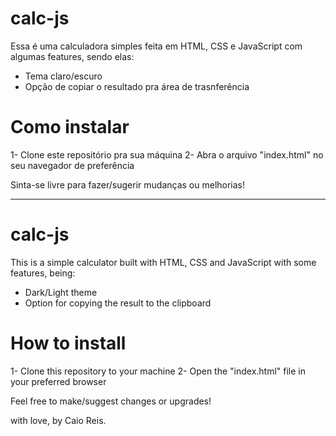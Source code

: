 # calc-js

Essa é uma calculadora simples feita em HTML, CSS e JavaScript com algumas features, sendo elas: 
- Tema claro/escuro
- Opção de copiar o resultado pra área de trasnferência

# Como instalar

1- Clone este repositório pra sua máquina
2- Abra o arquivo "index.html" no seu navegador de preferência

Sinta-se livre para fazer/sugerir mudanças ou melhorias!

----------------------
# calc-js

This is a simple calculator built with HTML, CSS and JavaScript with some features, being:
- Dark/Light theme
- Option for copying the result to the clipboard

# How to install

1- Clone this repository to your machine
2- Open the "index.html" file in your preferred browser 

Feel free to make/suggest changes or upgrades!


with love, by Caio Reis.
